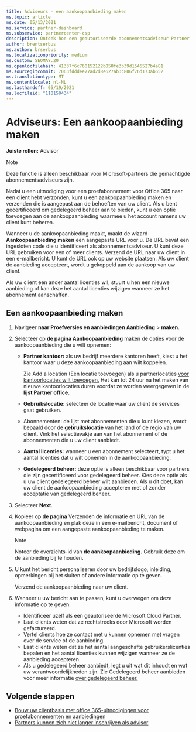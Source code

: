 ```yaml
---
title: Adviseurs - een aankoopaanbieding maken
ms.topic: article
ms.date: 05/13/2021
ms.service: partner-dashboard
ms.subservice: partnercenter-csp
description: Ontdek hoe een geautoriseerde abonnementsadviseur Partner Center om een aankoopaanbieding en aangepaste URL te maken die moeten worden opgeslagen in uitnodigingen voor een proefversie van Office 365.
author: brentserbus
ms.author: brserbus
ms.localizationpriority: medium
ms.custom: SEOMAY.20
ms.openlocfilehash: 41337f6c760152122b050fe3b39d1545527b4a81
ms.sourcegitcommit: 7063fdddee77ad2d8e627ab3c806f76d173ab652
ms.translationtype: MT
ms.contentlocale: nl-NL
ms.lasthandoff: 05/19/2021
ms.locfileid: "110150434"
---
```

# <a name="advisors-create-a-purchase-offer"></a>Adviseurs: Een aankoopaanbieding maken

 
**Juiste rollen:** Advisor


> [!NOTE]
> Deze functie is alleen beschikbaar voor Microsoft-partners die gemachtigde abonnementsadviseurs zijn.

Nadat u een uitnodiging voor een proefabonnement voor Office 365 naar een client hebt verzonden, kunt u een aankoopaanbieding maken en verzenden die is aangepast aan de behoeften van uw client. Als u bent gecertificeerd om gedelegeerd beheer aan te bieden, kunt u een optie toevoegen aan de aankoopaanbieding waarmee u het account namens uw client kunt beheren.

Wanneer u de aankoopaanbieding maakt, maakt de wizard **Aankoopaanbieding maken** een aangepaste URL voor u. De URL bevat een ingesloten code die u identificeert als abonnementsadviseur. U kunt deze URL gebruiken voor een of meer clients. Verzend de URL naar uw client in een e-mailbericht. U kunt de URL ook op uw website plaatsen. Als uw client de aanbieding accepteert, wordt u gekoppeld aan de aankoop van uw client.

Als uw client een ander aantal licenties wil, stuurt u hen een nieuwe aanbieding of kan deze het aantal licenties wijzigen wanneer ze het abonnement aanschaffen.

## <a name="to-create-a-purchase-offer"></a>Een aankoopaanbieding maken

1. Navigeer **naar Proefversies en aanbiedingen Aanbieding**  >  **maken.**

2. Selecteer op **de pagina Aankoopaanbieding** maken de opties voor de aankoopaanbieding die u wilt opnemen:

    - **Partner kantoor:** als uw bedrijf meerdere kantoren heeft, kiest u het kantoor waar u deze aankoopaanbieding aan wilt koppelen.

        Zie Add a location (Een locatie toevoegen) als u partnerlocaties [voor kantoorlocaties wilt toevoegen.](manage-locations.md) Het kan tot 24 uur na het maken van nieuwe kantoorlocaties duren voordat ze worden weergegeven in de **lijst Partner office.**

    - **Gebruikslocatie:** selecteer de locatie waar uw client de services gaat gebruiken.
    - Abonnementen: de lijst met abonnementen die u kunt kiezen, wordt bepaald door de **gebruikslocatie** van het land of de regio van uw client. Vink het selectievakje aan van het abonnement of de abonnementen die u uw client aanbiedt.
    - **Aantal licenties:** wanneer u een abonnement selecteert, typt u het aantal licenties dat u wilt opnemen in de aankoopaanbieding.
    - **Gedelegeerd beheer:** deze optie is alleen beschikbaar voor partners die zijn gecertificeerd voor gedelegeerd beheer. Kies deze optie als u uw client gedelegeerd beheer wilt aanbieden. Als u dit doet, kan uw client de aankoopaanbieding accepteren met of zonder acceptatie van gedelegeerd beheer.

3. Selecteer **Next**.

4. Kopieer op **de pagina** Verzenden de informatie en URL van de aankoopaanbieding en plak deze in een e-mailbericht, document of webpagina om een aangepaste aankoopaanbieding te maken.

    > [!NOTE]
    > Noteer de overzichts-id van **de aankoopaanbieding.** Gebruik deze om de aanbieding bij te houden.

5. U kunt het bericht personaliseren door uw bedrijfslogo, inleiding, opmerkingen bij het sluiten of andere informatie op te geven.

    Verzend de aankoopaanbieding naar uw client.

6. Wanneer u uw bericht aan te passen, kunt u overwegen om deze informatie op te geven:

    - Identificeer uzelf als een geautoriseerde Microsoft Cloud Partner.
    - Laat clients weten dat ze rechtstreeks door Microsoft worden gefactureerd.
    - Vertel clients hoe ze contact met u kunnen opnemen met vragen over de service of de aanbieding.
    - Laat clients weten dat ze het aantal aangeschafte gebruikerslicenties bepalen en het aantal licenties kunnen wijzigen wanneer ze de aanbieding accepteren.
    - Als u gedelegeerd beheer aanbiedt, legt u uit wat dit inhoudt en wat uw verantwoordelijkheden zijn. Zie Gedelegeerd beheer aanbieden voor meer informatie [over gedelegeerd beheer.](customers-revoke-admin-privileges.md)

## <a name="next-steps"></a>Volgende stappen

- [Bouw uw clientbasis met office 365-uitnodigingen voor proefabonnementen en aanbiedingen](advisors-build-your-business.md)
- [Partners kunnen zich niet langer inschrijven als advisor](advisors-no-csp.md)